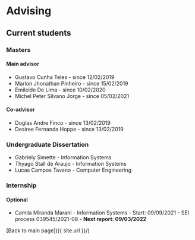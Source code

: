 # Advising


## Current students

### Masters

#### Main advisor

- Gustavo Cunha Teles	- since 12/02/2019
- Marlon Jhonathan Pinheiro	- since  15/02/2019
- Emileide De Lima	- since 10/02/2020
- Michel Peter Silvano Jorge - since 05/02/2021

#### Co-advisor

- Doglas Andre Finco - since 13/02/2019
- Desiree Fernanda Hoppe	- since 13/02/2019


### Undergraduate Dissertation

- Gabriely Simette - Information Systems
- Thyago Stall de Araujo - Information Systems
- Lucas Campos Tavano - Computer Engineering 

### Internship

#### Optional

- Camila Miranda Marani - Information Systems - Start: 09/09/2021 - SEI process 039545/2021-08 - **Next report: 09/03/2022**


[Back to main page]({{ site.url }}/)


